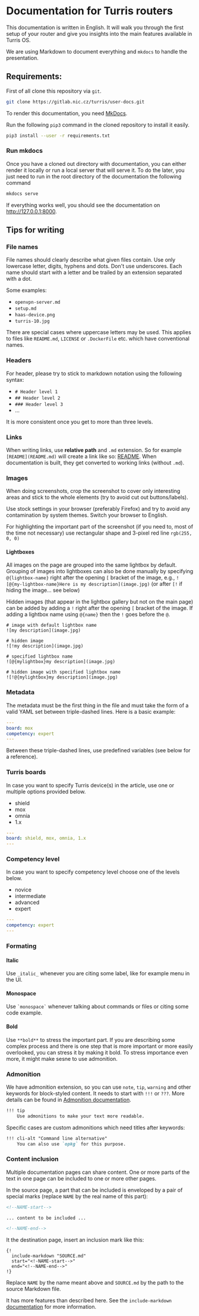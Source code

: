 # Documentation for Turris routers

This documentation is written in English. It will walk you through the first
setup of your router and give you insights into the main features available in
Turris OS.

We are using Markdown to document everything and `mkdocs` to handle the
presentation.


## Requirements:

First of all clone this repository via `git`.

```bash
git clone https://gitlab.nic.cz/turris/user-docs.git
```

To render this documentation, you need [MkDocs](https://www.mkdocs.org/).

Run the following `pip3` command in the cloned repository to install it easily.

```bash
pip3 install --user -r requirements.txt
```

### Run mkdocs

Once you have a cloned out directory with documentation, you can either render
it locally or run a local server that will serve it. To do the later, you just
need to run in the root directory of the documentation the following command

```bash
mkdocs serve
```

If everything works well, you should see the documentation on <http://127.0.0.1:8000>.

## Tips for writing

### File names

File names should clearly describe what given files contain. Use only
lowercase letter, digits, hyphens and dots. Don't use underscores.
Each name should start with a letter and be trailed by an extension
separated with a dot.

Some examples:

- `openvpn-server.md`
- `setup.md`
- `haas-device.png`
- `turris-10.jpg`

There are special cases where uppercase letters may be used. This applies
to files like `README.md`, `LICENSE` or `.DockerFile` etc. which have
conventional names.

### Headers

For header, please try to stick to markdown notation using the following syntax:

* ``# Header level 1``
* ``## Header level 2``
* ``### Header level 3``
* ...

It is more consistent once you get to more than three levels.

### Links

When writing links, use **relative path** and `.md` extension. So for example
`[README](README.md)` will create a link like so: [README](README.md). When
documentation is built, they get converted to working links (without `.md`).

### Images

When doing screenshots, crop the screenshot to cover only interesting areas and
stick to the whole elements (try to avoid cut out buttons/labels).

Use stock settings in your browser (preferably Firefox) and try to avoid any
contamination by system themes. Switch your browser to English.

For highlighting the important part of the screenshot (if you need to, most of
the time not necessary) use rectangular shape and 3-pixel red line `rgb(255, 0, 0)`

#### Lightboxes

All images on the page are grouped into the same lightbox by default. Grouping of images
into lightboxes can also be done manually by specifying `@{lightbox-name}` right
after the opening `[` bracket of the image, e.g., `![@{my-lightbox-name}Here is my
description](image.jpg)` (or after `[!` if hiding the image... see below)

Hidden images (that appear in the lightbox gallery but not on the main page) can
be added by adding a `!` right after the opening `[` bracket of the image. If
adding a lightbox name using `@{name}` then the `!` goes before the `@`.

```
# image with default lightbox name
![my description](image.jpg)

# hidden image
![!my description](image.jpg)

# specified lightbox name
![@{mylightbox}my description](image.jpg)

# hidden image with specified lightbox name
![!@{mylightbox}my description](image.jpg)
```

### Metadata

The metadata must be the first thing in the file and must take the form of a
valid YAML set between triple-dashed lines. Here is a basic example:
```yaml
---
board: mox
competency: expert
---
```
Between these triple-dashed lines, use predefined variables (see below for a
reference).

### Turris boards

In case you want to specify Turris device(s) in the article, use one or multiple
options provided below.

-   shield
-   mox
-   omnia
-   1.x

```yaml
---
board: shield, mox, omnia, 1.x
---
```
### Competency level

In case you want to specify competency level choose one of the levels below.

-   novice
-   intermediate
-   advanced
-   expert

```yaml
---
competency: expert
---
```

### Formating

#### Italic

Use `_italic_` whenever you are citing some label, like for example menu
in the UI.

#### Monospace

Use  `` `monospace` `` whenever talking about commands or files or citing some
code example.

#### **Bold**

Use `**bold**` to stress the important part. If you are describing some
complex process and there is one step that is more important or more easily
overlooked, you can stress it by making it bold. To stress importance even
more, it might make sesne to use admonition.

### Admonition

We have admonition extension, so you can use `note`, `tip`, `warning` and other
keywords for block-styled content. It needs to start with `!!!` or `???`.  More
details can be found in [Admonition
documentation](https://squidfunk.github.io/mkdocs-material/reference/admonitions/).

```markdown
!!! tip
    Use admonitions to make your text more readable.
```

Specific cases are custom admonitions which need titles after keywords:

```markdown
!!! cli-alt "Command line alternative"
    You can also use `opkg` for this purpose.
```

### Content inclusion

Multiple documentation pages can share content. One or more parts of the text
in one page can be included to one or more other pages.

In the source page, a part that can be included is enveloped by a pair of
special marks (replace `NAME` by the real name of this part):

```markdown
<!--NAME-start-->

... content to be included ...

<!--NAME-end-->
```

It the destination page, insert an inclusion mark like this:

```
{!
  include-markdown "SOURCE.md"
  start="<!-NAME-start-->"
  end="<!--NAME-end-->"
!}
```

Replace `NAME` by the name meant above and `SOURCE.md` by the path to
the source Markdown file.

It has more features than described here. See the `include-markdown`
[documentation](https://pypi.org/project/mkdocs-include-markdown-plugin/)
for more information.
